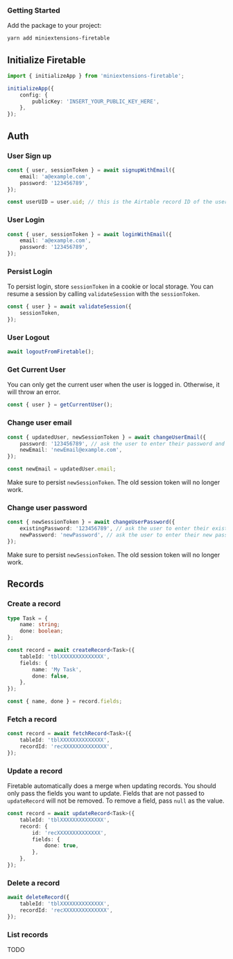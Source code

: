 ### Getting Started

Add the package to your project:

```bash
yarn add miniextensions-firetable
```

## Initialize Firetable

```ts
import { initializeApp } from 'miniextensions-firetable';

initializeApp({
    config: {
        publicKey: 'INSERT_YOUR_PUBLIC_KEY_HERE',
    },
});
```

## Auth

### User Sign up

```ts
const { user, sessionToken } = await signupWithEmail({
    email: 'a@example.com',
    password: '123456789',
});

const userUID = user.uid; // this is the Airtable record ID of the user record.
```

### User Login

```ts
const { user, sessionToken } = await loginWithEmail({
    email: 'a@example.com',
    password: '123456789',
});
```

### Persist Login

To persist login, store `sessionToken` in a cookie or local storage. You can resume a session by calling `validateSession` with the `sessionToken`.

```ts
const { user } = await validateSession({
    sessionToken,
});
```

### User Logout

```ts
await logoutFromFiretable();
```

### Get Current User

You can only get the current user when the user is logged in. Otherwise, it will throw an error.

```ts
const { user } = getCurrentUser();
```

### Change user email

```ts
const { updatedUser, newSessionToken } = await changeUserEmail({
    password: '123456789', // ask the user to enter their password and pass it here.
    newEmail: 'newEmail@example.com',
});

const newEmail = updatedUser.email;
```

Make sure to persist `newSessionToken`. The old session token will no longer work.

### Change user password

```ts
const { newSessionToken } = await changeUserPassword({
    existingPassword: '123456789', // ask the user to enter their existing password and pass it here.
    newPassword: 'newPassword', // ask the user to enter their new password and pass it here.
});
```

Make sure to persist `newSessionToken`. The old session token will no longer work.

## Records

### Create a record

```ts
type Task = {
    name: string;
    done: boolean;
};

const record = await createRecord<Task>({
    tableId: 'tblXXXXXXXXXXXXXX',
    fields: {
        name: 'My Task',
        done: false,
    },
});

const { name, done } = record.fields;
```

### Fetch a record

```ts
const record = await fetchRecord<Task>({
    tableId: 'tblXXXXXXXXXXXXXX',
    recordId: 'recXXXXXXXXXXXXXX',
});
```

### Update a record

Firetable automatically does a merge when updating records. You should only pass the fields you want to update. Fields that are not passed to `updateRecord` will not be removed. To remove a field, pass `null` as the value.

```ts
const record = await updateRecord<Task>({
    tableId: 'tblXXXXXXXXXXXXXX',
    record: {
        id: 'recXXXXXXXXXXXXXX',
        fields: {
            done: true,
        },
    },
});
```

### Delete a record

```ts
await deleteRecord({
    tableId: 'tblXXXXXXXXXXXXXX',
    recordId: 'recXXXXXXXXXXXXXX',
});
```

### List records

TODO

